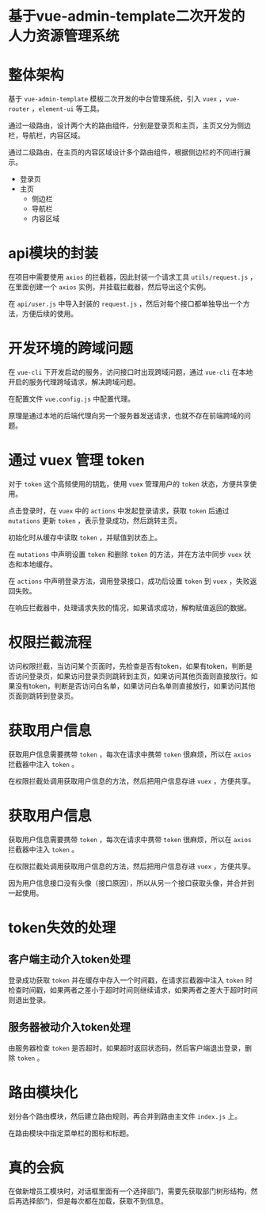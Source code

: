 # 基于vue-admin-template二次开发的人力资源管理系统

# 整体架构

基于 `vue-admin-template` 模板二次开发的中台管理系统，引入 `vuex` ，`vue-router` ，`element-ui` 等工具。

通过一级路由，设计两个大的路由组件，分别是登录页和主页，主页又分为侧边栏，导航栏，内容区域。

通过二级路由，在主页的内容区域设计多个路由组件，根据侧边栏的不同进行展示。

- 登录页
- 主页
  - 侧边栏
  - 导航栏
  - 内容区域

# api模块的封装

在项目中需要使用 `axios` 的拦截器，因此封装一个请求工具 `utils/request.js` ，在里面创建一个 `axios` 实例，并挂载拦截器，然后导出这个实例。

在 `api/user.js` 中导入封装的 `request.js` ，然后对每个接口都单独导出一个方法，方便后续的使用。

# 开发环境的跨域问题

在 `vue-cli` 下开发启动的服务，访问接口时出现跨域问题，通过 `vue-cli` 在本地开启的服务代理跨域请求，解决跨域问题。

在配置文件 `vue.config.js` 中配置代理。

原理是通过本地的后端代理向另一个服务器发送请求，也就不存在前端跨域的问题。

# 通过 vuex 管理 token

对于 `token` 这个高频使用的钥匙，使用 `vuex` 管理用户的 `token` 状态，方便共享使用。

点击登录时，在 `vuex` 中的 `actions` 中发起登录请求，获取 `token` 后通过 `mutations` 更新 `token` ，表示登录成功，然后跳转主页。

初始化时从缓存中读取 `token` ，并赋值到状态上。

在 `mutations` 中声明设置 `token` 和删除 `token` 的方法，并在方法中同步 `vuex` 状态和本地缓存。

在 `actions` 中声明登录方法，调用登录接口，成功后设置 `token` 到 `vuex` ，失败返回失败。

在响应拦截器中，处理请求失败的情况，如果请求成功，解构赋值返回的数据。

# 权限拦截流程

访问权限拦截，当访问某个页面时，先检查是否有token，如果有token，判断是否访问登录页，如果访问登录页则跳转到主页，如果访问其他页面则直接放行。如果没有token，判断是否访问白名单，如果访问白名单则直接放行，如果访问其他页面则跳转到登录页。

# 获取用户信息

获取用户信息需要携带 `token` ，每次在请求中携带 `token` 很麻烦，所以在 `axios` 拦截器中注入 `token` 。

在权限拦截处调用获取用户信息的方法，然后把用户信息存进 `vuex` ，方便共享。


# 获取用户信息

获取用户信息需要携带 `token` ，每次在请求中携带 `token` 很麻烦，所以在 `axios` 拦截器中注入 `token` 。

在权限拦截处调用获取用户信息的方法，然后把用户信息存进 `vuex` ，方便共享。

因为用户信息接口没有头像（接口原因），所以从另一个接口获取头像，并合并到一起使用。

# token失效的处理

## 客户端主动介入token处理

登录成功获取 `token` 并在缓存中存入一个时间戳，在请求拦截器中注入 `token` 时检查时间戳，如果两者之差小于超时时间则继续请求，如果两者之差大于超时时间则退出登录。

## 服务器被动介入token处理

由服务器检查 `token` 是否超时，如果超时返回状态码，然后客户端退出登录，删除 `token` 。

# 路由模块化

划分各个路由模块，然后建立路由规则，再合并到路由主文件 `index.js` 上。

在路由模块中指定菜单栏的图标和标题。

# 真的会疯

在做新增员工模块时，对话框里面有一个选择部门，需要先获取部门树形结构，然后再选择部门，但是每次都在加载，获取不到信息。